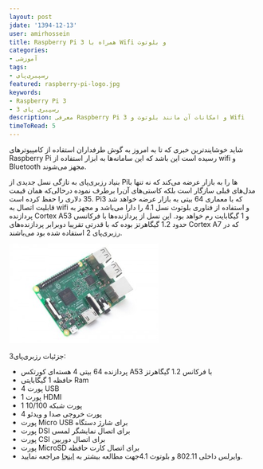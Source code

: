 ```yaml
---
layout: post
jdate: '1394-12-13'
user: amirhossein
title: Raspberry Pi 3 همراه با Wifi و بلوتوث
categories:
- آموزشی
tags:
- رسپبری‌پای
featured: raspberry-pi-logo.jpg
keywords:
- Raspberry Pi 3
- رسپبری پای 3
description: معرفی Raspberry Pi 3 و امکانات آن مانند بلوتوث و Wifi
timeToRead: 5
---
```


شاید خوشایندترین خبری که تا به امروز به گوش طرفداران استفاده از کامپیوترهای Raspberry Pi رسیده است این باشد که این سامانه‌ها به ابزار استفاده از wifi و Bluetooth مجهز می‌شوند.

بنیاد رزبری‌پای به تازگی نسل جدیدی از Piها را به بازار عرضه می‌کند که نه تنها با مدل‌های قبلی سازگار است بلکه کاستی‌های آن‌را برطرف نموده درحالی‌که همان قیمت 35 دلاری را حفظ کرده است. Pi3 که با معماری 64 بیتی به بازار عرضه خواهد شد قابلیت اتصال به wifi و استفاده از فناوری بلوتوث نسل 4.1 را دارا می‌باشد و مجهز به پردازنده Cortex A53 و 1 گیگابایت رم خواهد بود. این نسل از پردازنده‌ها با فرکانسی حدود 1.2 گیگاهرتز بوده که با قدرتی تقریبا دوبرابر پردازنده‌های Cortex A7 که در رزبری‌پای 2 استفاده شده بود می‌باشند.

![pi3](/images/pi3-300x200.jpg)

جزئیات رزبری‌پای3:

*   پردازنده 64 بیتی 4 هسته‌ای کورتکس A53 با فرکانس 1.2 گیگاهرتز
*   حافظه 1 گیگابایتی Ram
*   4 پورت USB
*   1 پورت HDMI
*   1 پورت شبکه 10/100
*   4 پورت خروجی صدا و ویدئو
*   پورت Micro USB برای شارژ دستگاه
*   پورت DSI برای اتصال نمایشگر لمسی
*   پورت CSI برای اتصال دوربین
*   پورت MicroSD برای اتصال کارت حافظه
*   وایرلس داخلی 802.11 و بلوتوث 4.1جهت مطالعه بیشتر به [اینجا](https://www.raspberrypi.org/blog/raspberry-pi-3-on-sale/) مراجعه نمایید.